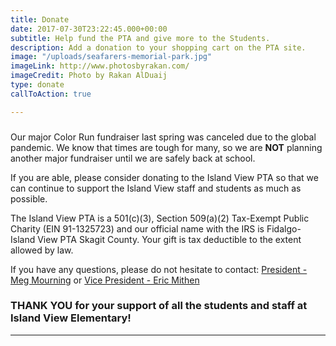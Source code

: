 ```yaml
---
title: Donate
date: 2017-07-30T23:22:45.000+00:00
subtitle: Help fund the PTA and give more to the Students.
description: Add a donation to your shopping cart on the PTA site.
image: "/uploads/seafarers-memorial-park.jpg"
imageLink: http://www.photosbyrakan.com/
imageCredit: Photo by Rakan AlDuaij
type: donate
callToAction: true

---
```

### 

Our major Color Run fundraiser last spring was canceled due to the global pandemic. We know that times are tough for many, so we are **NOT** planning another major fundraiser until we are safely back at school.

If you are able, please consider donating to the Island View PTA so that we can continue to support the Island View staff and students as much as possible.

The Island View PTA is a 501(c)(3), Section 509(a)(2) Tax-Exempt Public Charity (EIN 91-1325723) and our official name with the IRS is Fidalgo-Island View PTA Skagit County. Your gift is tax deductible to the extent allowed by law.

If you have any questions, please do not hesitate to contact: [President - Meg Mourning](mailto:president@islandviewpta.org) or [Vice President - Eric Mithen](mailto:vicepresident@islandviewpta.org)

### **THANK YOU** for your support of all the students and staff at Island View Elementary!

***
